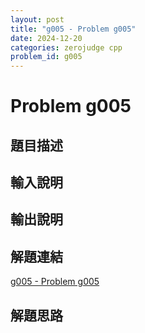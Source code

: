 ```yaml
---
layout: post
title: "g005 - Problem g005"
date: 2024-12-20
categories: zerojudge cpp
problem_id: g005
---
```


# Problem g005

## 題目描述



## 輸入說明



## 輸出說明



## 解題連結

[g005 - Problem g005](https://zerojudge.tw/ShowProblem?problemid=g005)

## 解題思路

